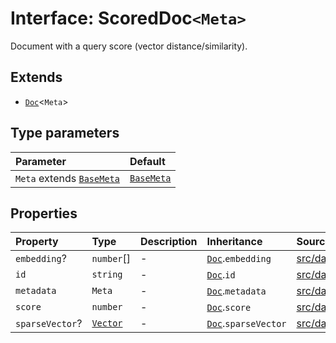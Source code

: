 # Interface: ScoredDoc`<Meta>`

Document with a query score (vector distance/similarity).

## Extends

- [`Doc`](Doc.md)\<`Meta`\>

## Type parameters

| Parameter | Default |
| :------ | :------ |
| `Meta` extends [`BaseMeta`](../type-aliases/BaseMeta.md) | [`BaseMeta`](../type-aliases/BaseMeta.md) |

## Properties

| Property | Type | Description | Inheritance | Source |
| :------ | :------ | :------ | :------ | :------ |
| `embedding`? | `number`[] | - | [`Doc`](Doc.md).`embedding` | [src/datastore/types.ts:35](https://github.com/dexaai/llm-tools/blob/2a387dc/src/datastore/types.ts#L35) |
| `id` | `string` | - | [`Doc`](Doc.md).`id` | [src/datastore/types.ts:33](https://github.com/dexaai/llm-tools/blob/2a387dc/src/datastore/types.ts#L33) |
| `metadata` | `Meta` | - | [`Doc`](Doc.md).`metadata` | [src/datastore/types.ts:34](https://github.com/dexaai/llm-tools/blob/2a387dc/src/datastore/types.ts#L34) |
| `score` | `number` | - | [`Doc`](Doc.md).`score` | [src/datastore/types.ts:149](https://github.com/dexaai/llm-tools/blob/2a387dc/src/datastore/types.ts#L149) |
| `sparseVector`? | [`Vector`](../../Model/namespaces/SparseVector/type-aliases/Vector.md) | - | [`Doc`](Doc.md).`sparseVector` | [src/datastore/types.ts:36](https://github.com/dexaai/llm-tools/blob/2a387dc/src/datastore/types.ts#L36) |
